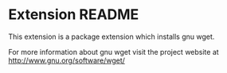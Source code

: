 # Extension README

This extension is a package extension which installs gnu wget.

For more information about gnu wget visit the project website at
http://www.gnu.org/software/wget/

